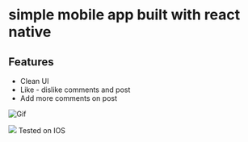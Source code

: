 # simple mobile app built with react native 

## Features
- Clean UI
- Like - dislike comments and post
- Add more comments on post

![Gif](https://i.imgur.com/CbqfNd0.gif)

![](https://i.imgur.com/oqyUSSu.png)
Tested on IOS